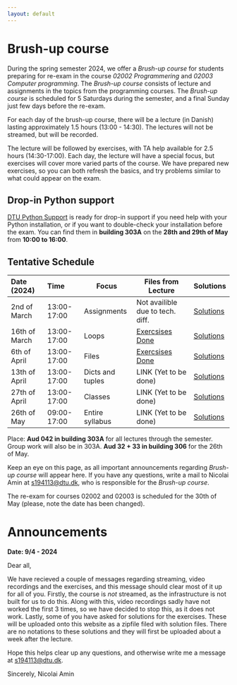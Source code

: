 ```yaml
---
layout: default
---
```

# Brush-up course

During the spring semester 2024, we offer a *Brush-up course* for students preparing for re-exam in the course *02002 Programmering* and *02003 Computer programming*. The *Brush-up course* consists of lecture and assignments in the topics from the programming courses. The *Brush-up course* is scheduled for 5 Saturdays during the semester, and a final Sunday just few days before the re-exam.

For each day of the brush-up course, there will be a lecture (in Danish) lasting approximately 1.5 hours (13:00 - 14:30). The lectures will not be streamed, but will be recorded.

The lecture will be followed by exercises, with TA help available for 2.5 hours (14:30-17:00). Each day, the lecture will have a special focus, but exercises will cover more varied parts of the course. We have prepared new exercises, so you can both refresh the basics, and try problems similar to what could appear on the exam.

## Drop-in Python support
[DTU Python Support](https://pythonsupport.dtu.dk/) is ready for drop-in support if you need help with your Python installation, or if you want to double-check your installation before the exam. You can find them in **building 303A** on the **28th and 29th of May** from **10:00 to 16:00**.   


## Tentative Schedule

| Date (2024)   | Time        | Focus            | Files from Lecture                 | Solutions | 
| :------------ | :---------- | ---------------- | -------------------------------- | ------------------|
| 2nd of March  | 13:00-17:00 | Assignments      | Not availible due to tech. diff. | [Solutions](solutions/re01_sol.zip) |
| 16th of March | 13:00-17:00 | Loops            | [Exercsises Done](files_from_lectures/re02.zip)            | [Solutions](solutions/re02_sol.zip)   |
| 6th of April  | 13:00-17:00 | Files            | [Exercsises Done](files_from_lectures/Walkthrough3.zip)            | [Solutions](solutions/re03_sol.zip)   |
| 13th of April | 13:00-17:00 | Dicts and tuples | LINK (Yet to be done)            | [Solutions](solutions/re04_sol.zip)   |
| 27th of April | 13:00-17:00 | Classes          | LINK (Yet to be done)            | [Solutions](solutions/re05_sol.zip)   |
| 26th of May   | 09:00-17:00 | Entire syllabus  | LINK (Yet to be done)            | [Solutions](exam2023fall.md) |

Place: **Aud 042 in building 303A** for all lectures through the semester. Group work will also be in 303A. **Aud 32 + 33 in building 306** for the 26th of May.

Keep an eye on this page, as all important announcements regarding *Brush-up course* will appear here. If you have any questions, write a mail to Nicolai Amin at [s194113@dtu.dk](mailto:194113@dtu.dk), who is responsible for the *Brush-up course*.

The re-exam for courses 02002 and 02003 is scheduled for the 30th of May (please, note the date has been changed).

# Announcements

**Date: 9/4 - 2024**

Dear all,

We have recieved a couple of messages regarding streaming, video recordings and the exercises, and this message should clear most of it up for all of you. Firstly, the course is *not* streamed, as the infrastructure is not built for us to do this. Along with this, video recordings sadly have not worked the first 3 times, so we have decided to stop this, as it does not work. Lastly, some of you have asked for solutions for the exercises. These will be uploaded onto this website as a zipfile filed with solution files. There are no notations to these solutions and they will first be uploaded about a week after the lecture.

Hope this helps clear up any questions, and otherwise write me a message at [s194113@dtu.dk](mailto:194113@dtu.dk).

Sincerely,
Nicolai Amin